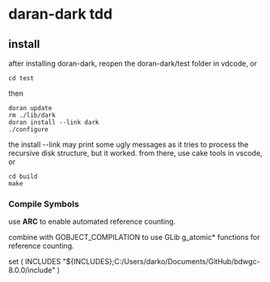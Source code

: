 # daran-dark tdd

## install

after installing doran-dark, reopen the doran-dark/test folder in vdcode, or 

    cd test

then

    doran update
    rm ./lib/dark
    doran install --link dark
    ./configure

the install --link may print some ugly messages as it tries to process the recursive disk structure, but it worked.
from there, use cake tools in vscode, or 

    cd build
    make



### Compile Symbols
use __ARC__ to enable automated reference counting.

combine with GOBJECT_COMPILATION to use GLib g_atomic* functions for reference counting.


set ( INCLUDES "${INCLUDES};C:/Users/darko/Documents/GitHub/bdwgc-8.0.0/include" )
